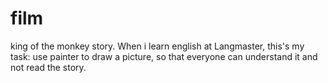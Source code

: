 film
====

king of the monkey story. When i learn english at Langmaster, this's my task: use painter to draw a picture, so that everyone can understand it and not read the story.